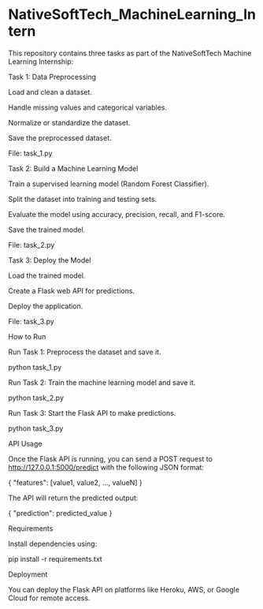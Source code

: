 # NativeSoftTech_MachineLearning_Intern

This repository contains three tasks as part of the NativeSoftTech Machine Learning Internship:

Task 1: Data Preprocessing

Load and clean a dataset.

Handle missing values and categorical variables.

Normalize or standardize the dataset.

Save the preprocessed dataset.

File: task_1.py

Task 2: Build a Machine Learning Model

Train a supervised learning model (Random Forest Classifier).

Split the dataset into training and testing sets.

Evaluate the model using accuracy, precision, recall, and F1-score.

Save the trained model.

File: task_2.py

Task 3: Deploy the Model

Load the trained model.

Create a Flask web API for predictions.

Deploy the application.

File: task_3.py

How to Run

Run Task 1: Preprocess the dataset and save it.

python task_1.py

Run Task 2: Train the machine learning model and save it.

python task_2.py

Run Task 3: Start the Flask API to make predictions.

python task_3.py

API Usage

Once the Flask API is running, you can send a POST request to http://127.0.0.1:5000/predict with the following JSON format:

{
  "features": [value1, value2, ..., valueN]
}

The API will return the predicted output:

{
  "prediction": predicted_value
}

Requirements

Install dependencies using:

pip install -r requirements.txt

Deployment

You can deploy the Flask API on platforms like Heroku, AWS, or Google Cloud for remote access.

